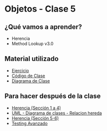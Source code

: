 # Objetos - Clase 5

## ¿Qué vamos a aprender?

* Herencia
* Method Lookup v3.0

## Material utilizado

* [Ejercicio](https://docs.google.com/document/d/1Leq5SpEdGhDdmOlFURd0Ko6ib3lDhjeNNydsuhWCqCs/)
* [Código de Clase](https://github.com/pdep-st/seguimiento/tree/main/seguimiento/2023/objetos/practica/src/clase5.wlk)
* [Diagrama de Clase](https://github.com/pdep-st/seguimiento/blob/main/seguimiento/2023/objetos/practica/src/clase5_diagrama.txt)

## Para hacer después de la clase

* [Herencia (Sección 1 a 4)](https://docs.google.com/document/d/1KdG7NrKPgPh4bAcyLuDG2G1iWP7Ze2GFs91qzlvDKqI)
* [UML - Diagrama de clases - Relacion hereda](https://docs.google.com/document/d/1eXLlNppAX-7E2M8Xxs0MCckdn4XVEYmeQNaS_E1RqTc/edit#heading=h.6nrwrydyldy9)
* [Herencia (Sección 5-6)](https://docs.google.com/document/d/1KdG7NrKPgPh4bAcyLuDG2G1iWP7Ze2GFs91qzlvDKqI)
* [Testing Avanzado](https://docs.google.com/document/d/1caDE_mlP1QMfzyVpyvh-tKshjAeYLXBkXDYrTX5zFUI)
